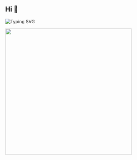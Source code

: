 ## Hi 👋
![Typing SVG](https://readme-typing-svg.demolab.com/?lines=Hi+oy+ni+kaon+na+ka?!&center=true&size=20)

<img src="(https://i.pinimg.com/originals/61/a9/aa/61a9aa07cff97c707d5d867b76b9742b.gif)" width="400" />

